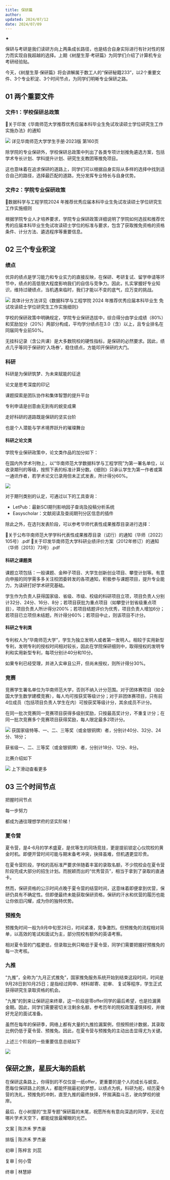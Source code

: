 ```yaml
---
title: 保研篇
author: 
updated: 2024/07/12
date: 2024/07/09
---
```


✦

保研与考研是我们读研方向上两条成长路径，也是结合自身实际进行有针对性的努力而实现自我超越的选择。上期《树屋生芽·考研篇》为同学们介绍了计算机专业考研经验贴。

今天，《树屋生芽·保研篇》将会讲解属于数工人的“保研秘籍233”，以2个重要文件、3个专业积淀、3个时间节点，为同学们明晰专业保研之路。

## 01 两个重要文件

### 文件1：学校保研总政策

📎关于印发《华南师范大学推荐优秀应届本科毕业生免试攻读硕士学位研究生工作实施办法》的通知

![](./images/career-1.webp)
详见华南师范大学学生手册·2023版 第160页

除学院的专业保研外，学校保研总政策中列出了各类专项计划推免遴选方案，包括学术专长计划、学科提升计划、研究生支教团等推免项目。

这也意味着在追求保研的道路上，同学们可以根据自身实际从多样的选择中找到适合自己的路径，选择最匹配的道路，充分发挥专业特长与自身优势。

### 文件2：学院专业保研政策

📎数据科学与工程学院2024 年推荐优秀应届本科毕业生免试攻读硕士学位研究生工作实施细则

根据学院专业人才培养要求，学院专业保研政策详细说明了学院如何选拔和推荐优秀的应届本科毕业生免试攻读硕士学位的标准与要求，包含了获取推免资格的资格条件、计分方法、遴选程序等重要信息。

## 02 三个专业积淀

### 绩点

优异的绩点是学习能力和专业实力的直接反映，在保研、考研复试、留学申请等环节中，绩点的高低很大程度影响我们的自信与竞争力。因此，扎实掌握好专业知识，维持过硬绩点，当机遇来临时，我们才能以不变的底气，应万变的挑战。

![](./images/career-2.webp)
具体计分方法详见《数据科学与工程学院 2024 年推荐优秀应届本科毕业生 免试攻读硕士学位研究生工作实施细则》

学校的保研政策中明确规定，学院专业保研选拔中，综合得分由学业成绩（80%）和奖励加分（20%）两部分构成，平均学分绩点在3.0（含）以上，且专业排名在同届同专业前50%。

无挂科记录（含公共课）是大多数院校的硬性指标，是保研的必然要求。因此，绩点几乎等同于保研的‘入场券’，稳住绩点，方能叩开保研的大门。

### 科研

科研是为保研筑梦、为未来赋能的征途

论文是思考深度的印记

课题探索是团队协作和集体智慧的提升平台

专利申请是创意由无到有的蜕变成果

走好科研的道路既是保研的坚实台阶

也是个人潜能与学术境界跃升的璀璨舞台

#### 科研之论文类

学院专业保研政策中，论文类作品的加分如下：

在国内外学术刊物上，以“华南师范大学数据科学与工程学院”为第一署名单位，以收录期刊的等级，按照下表的标准计算分数。《细则》只承认学生为第一作者或第一通讯作者，若学术论文已录用但未正式发表，所计得分60%。

![](./images/career-3.webp)

对于期刊类别的认定，可通过以下的工具查询：

- LetPub：最新SCI期刊影响因子查询及投稿分析系统
- Easyscholar：文献阅读及查阅期刊分区信息的插件

除此之外，在选刊发表阶段，可以参考华师代表性成果推荐目录进行选择：

📎关于公布华南师范大学学科代表性成果推荐目录（试行）的通知（华师〔2022〕105号）.pdf
📎关于印发华南师范大学科研业绩评价方案（2012年修订）的通知（华师〔2013〕73号）.pdf

#### 科研之课题类

课题立项包括：一般课题、金种子项目、大学生创新创业项目、攀登计划等。有意向申报的同学需多多关注校团委转发的各项通知，积极参与课题项目，提升专业能力，为读研打好学术研究基础。

学生作为负责人获得国家级、省级、市级、校级的科研项目立项，项目负责人分别计32分、24分、16分、8分；若项目获批为重点项目（如攀登计划省级重点项目），项目负责人所计得分200%；若项目结题评价为优秀，项目负责人增加6分；若项目已立项但未结题，所计得分60%；若项目中止，则该项目不计分。

#### 科研之专利类

专利权人为“华南师范大学”，学生为独立发明人或者第一发明人。相较于实用新型专利，发明专利的授权时间相对较长，因此在学院保研细则中，取得授权的发明专利和实用新型专利，每项分别计40分和10分。

如果专利已经受理，并进入实审且公开，但尚未授权，则所计得分30%。

### 竞赛

竞赛学生署名单位为华南师范大学，否则不纳入计分范围。对于团体赛项目（如全国大学生数学建模竞赛），每人均可按获奖等级计分；对于非团体赛项目，只有前4位成员（包括项目负责人学生在内）可按获奖等级计分，其余成员不计分。

在同一批次竞赛同一竞赛项目获得多级别奖励，只按最高奖计分，不重复计分；在同一批次竞赛多个竞赛项目获得奖励，每人限定最多2项计分。

![](./images/career-4.webp)
获国家级特等、一、二、三等奖（或金银铜牌）者，分别计40分、32分、24分、18分；

获省级一、二、三等奖（或金银铜牌）者，分别计18分、12分、8分。

比赛介绍如下

![](./images/career-5.webp)
上下滑动查看更多

## 03 三个时间节点

把握时间节点

每一步努力

都成为通往理想学府的坚实阶梯！

### 夏令营

夏令营，是4-6月的学术盛夏，是优等生的同场竞技，更是提前锁定心仪院校的黄金时机。即便开营时间可能与期末备考冲突，抉择虽难，但机遇更显珍贵。

在夏令营阶段，学校的高标准严要求伴随着丰富的录取名额，不少院校会在夏令营阶段完成大部分的招生计划。而脱颖而出的“优秀营员”，相当于拿到了录取的直通卡。

然而，保研资格的公示时间点晚于夏令营的结营时间，这意味着即便拿到优营，保研仍具有不确定性。但即便最终未能获取保研资格，保研的汗水和优营的履历也能让你依旧闪耀，成为你的独特优势。

### 预推免

预推免时间一般为9月中旬至28日，时间紧凑，竞争激烈。但预推免的流程相对简单，以高效的笔试和面试为主，部分院校有额外的英语考察。

相对夏令营的门槛更低，但录取比例只略低于夏令营，同学们需要把握好预推免的每一次考核。

### 九推

“九推”，全称为“九月正式推免”，国家推免服务系统开始到结束这段时间，时间是9月28日到10月25日；是指经过网申、材料邮寄、初审、 复试等程序，学生正式获得研究生录取资格的机会。

"九推"的到来让保研迎来终章，这一阶段是零offer同学的最后希望，也是捡漏黄金期。因此，同学们需要密切关注剩余名额，参考历年的院校政策谨慎择校，并做好充足的面试准备。

虽然在每年的保研季，网络上都有大量的九推捡漏案例，但按照统计数据，其录取比例仍低于夏令营、预推免。因此，在夏令营与预推免的主动出击显得尤为关键。

上述三个阶段的一些重要信息总结如下

![](./images/career-6.webp)

## 保研之旅，星辰大海的启航

在保研这条路上，你得到的不仅仅是一纸offer，更重要的是个人的成长与蜕变。愿每位保研路上的旅人，都能怀揣最初的梦想，以绩点为帆，科研为舵，经历夏令营的洗礼，预推免的冲刺，直至九推的最终抉择，怀揣满盈斗志，驶向梦校的彼岸。

最后，在小树屋的“生芽专题”保研篇的末尾，祝愿所有有意向深造的同学，无论在哪片学术天空下，都能绽放最耀眼的光芒。




文案 | 陈济禾 罗杰豪

排版 | 陈济禾 罗杰豪

初审 | 陈梓言 刘蕊

复审 | 何小雪

终审 | 林慧婷
